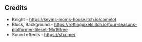 ## Credits

* Knight - https://kevins-moms-house.itch.io/camelot
* Block, Background - https://rottingpixels.itch.io/four-seasons-platformer-tileset-16x16free
* Sound effects - https://sfxr.me/
